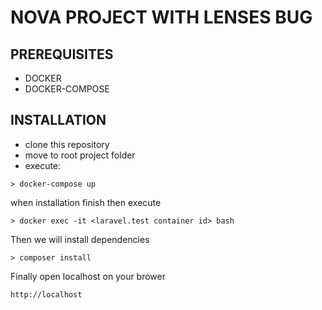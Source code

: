 

# NOVA PROJECT WITH LENSES BUG

## PREREQUISITES
* DOCKER
* DOCKER-COMPOSE

## INSTALLATION

* clone this repository
* move to root project folder
* execute:

```shell
> docker-compose up
```

when installation finish then execute


```shell
> docker exec -it <laravel.test container id> bash
```

Then we will install dependencies


```shell
> composer install
```


Finally open localhost on your brower


```shell
http://localhost
```
